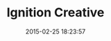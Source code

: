 ---
layout: inspirer-sites-web-default
title: Ignition Creative
date: 2015-02-25 18:23:57
path1: inspiration
path2: sites-web
category: sites-web
tags:
- sites-web-themes-tourisme
- sites-web-themes-musique
- sites-web-formats-blog
- sites-web-styles-illustration
- sites-web-technologies-webgl
theme: tourisme
theme-url: /inspiration/sites-web/themes/tourisme/
format: blog
format-url: /inspiration/sites-web/formats/blog/
style-1: illustration
style-url-1: /inspiration/sites-web/styles/illustration/
style-2:
style-url-2:
style-3:
style-url-3:
technologie-1: webgl
technologie-url-1: /inspiration/sites-web/technologies/webgl/
technologie-2:
technologie-url-2:
by: metalab
by-url: http://twitter.com/guillaumpalayer/
url-demo: http://magazineduwebdesign.com
image: air.jpg
image-2: air.jpg
intro: Two different experiences one during the night and the other during the day explaining the advantages of electric vehicles and charging station.
description: blablabla 
---